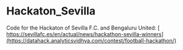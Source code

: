 # Hackaton_Sevilla

Code for the Hackaton of Sevilla F.C. and Bengaluru United:
[
[https://sevillafc.es/en/actual/news/hackathon-sevilla-winners](https://datahack.analyticsvidhya.com/contest/football-hackathon/)
](https://datahack.analyticsvidhya.com/contest/football-hackathon/)
